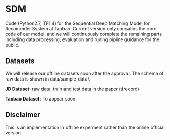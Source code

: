 # SDM
Code (Python2.7, TF1.4) for the Sequential Deep Matching Model for Recommder System at Taobao. Current version only concatins the core code of our model, and we will continuously complete the remaining parts including data processing, evaluation and runing pipline guidance for the public.

## Datasets
We will release our offline datasets soon after the approval. The schema of raw data is shown in data/sample_data/.

**JD Dataset:** [raw data](https://drive.google.com/open?id=19PemKrhA8j-RZj0i20_j4ERcnzaxl5JZ), [train and test data](https://drive.google.com/open?id=1pam-_ojsKooRLVeOXEvbh3AwJ6S4IZ7B) in the paper (tfrecord)

**Taobao Dataset:** To appear soon.

## Disclaimer
This is an implementation in offline experment rather than the online official version.
